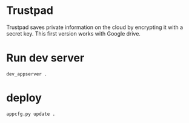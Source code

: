 # Trustpad

Trustpad saves private information on the cloud by encrypting it with a secret key.
This first version works with Google drive.

# Run dev server

```
dev_appserver .
```

# deploy

```
appcfg.py update .
```